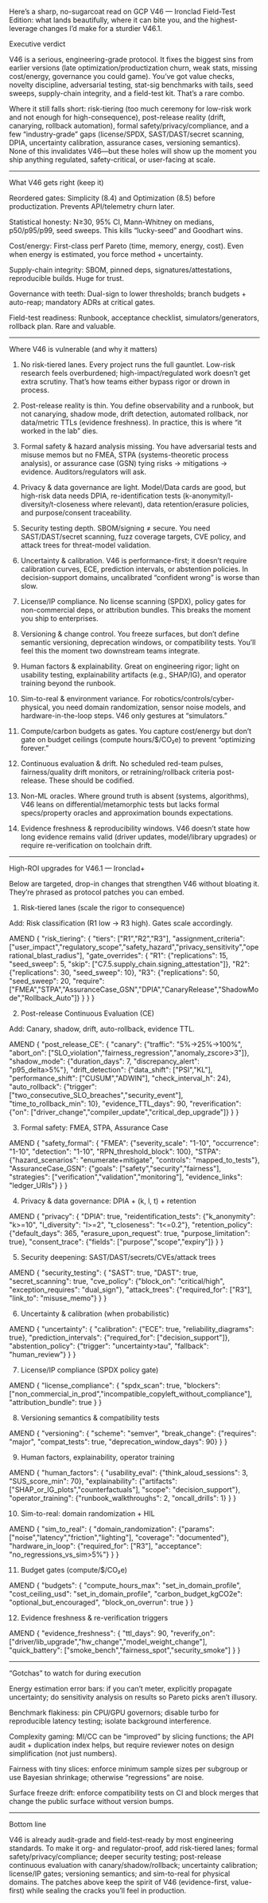 Here’s a sharp, no-sugarcoat read on GCP V46 — Ironclad Field-Test Edition: what lands beautifully, where it can bite you, and the highest-leverage changes I’d make for a sturdier V46.1.

Executive verdict

V46 is a serious, engineering-grade protocol. It fixes the biggest sins from earlier versions (late optimization/productization churn, weak stats, missing cost/energy, governance you could game). You’ve got value checks, novelty discipline, adversarial testing, stat-sig benchmarks with tails, seed sweeps, supply-chain integrity, and a field-test kit. That’s a rare combo.

Where it still falls short: risk-tiering (too much ceremony for low-risk work and not enough for high-consequence), post-release reality (drift, canarying, rollback automation), formal safety/privacy/compliance, and a few “industry-grade” gaps (license/SPDX, SAST/DAST/secret scanning, DPIA, uncertainty calibration, assurance cases, versioning semantics). None of this invalidates V46—but these holes will show up the moment you ship anything regulated, safety-critical, or user-facing at scale.


---

What V46 gets right (keep it)

Reordered gates: Simplicity (8.4) and Optimization (8.5) before productization. Prevents API/telemetry churn later.

Statistical honesty: N≥30, 95% CI, Mann-Whitney on medians, p50/p95/p99, seed sweeps. This kills “lucky-seed” and Goodhart wins.

Cost/energy: First-class perf Pareto (time, memory, energy, cost). Even when energy is estimated, you force method + uncertainty.

Supply-chain integrity: SBOM, pinned deps, signatures/attestations, reproducible builds. Huge for trust.

Governance with teeth: Dual-sign to lower thresholds; branch budgets + auto-reap; mandatory ADRs at critical gates.

Field-test readiness: Runbook, acceptance checklist, simulators/generators, rollback plan. Rare and valuable.



---

Where V46 is vulnerable (and why it matters)

1. No risk-tiered lanes.
Every project runs the full gauntlet. Low-risk research feels overburdened; high-impact/regulated work doesn’t get extra scrutiny. That’s how teams either bypass rigor or drown in process.


2. Post-release reality is thin.
You define observability and a runbook, but not canarying, shadow mode, drift detection, automated rollback, nor data/metric TTLs (evidence freshness). In practice, this is where “it worked in the lab” dies.


3. Formal safety & hazard analysis missing.
You have adversarial tests and misuse memos but no FMEA, STPA (systems-theoretic process analysis), or assurance case (GSN) tying risks → mitigations → evidence. Auditors/regulators will ask.


4. Privacy & data governance are light.
Model/Data cards are good, but high-risk data needs DPIA, re-identification tests (k-anonymity/l-diversity/t-closeness where relevant), data retention/erasure policies, and purpose/consent traceability.


5. Security testing depth.
SBOM/signing ≠ secure. You need SAST/DAST/secret scanning, fuzz coverage targets, CVE policy, and attack trees for threat-model validation.


6. Uncertainty & calibration.
V46 is performance-first; it doesn’t require calibration curves, ECE, prediction intervals, or abstention policies. In decision-support domains, uncalibrated “confident wrong” is worse than slow.


7. License/IP compliance.
No license scanning (SPDX), policy gates for non-commercial deps, or attribution bundles. This breaks the moment you ship to enterprises.


8. Versioning & change control.
You freeze surfaces, but don’t define semantic versioning, deprecation windows, or compatibility tests. You’ll feel this the moment two downstream teams integrate.


9. Human factors & explainability.
Great on engineering rigor; light on usability testing, explainability artifacts (e.g., SHAP/IG), and operator training beyond the runbook.


10. Sim-to-real & environment variance.
For robotics/controls/cyber-physical, you need domain randomization, sensor noise models, and hardware-in-the-loop steps. V46 only gestures at “simulators.”


11. Compute/carbon budgets as gates.
You capture cost/energy but don’t gate on budget ceilings (compute hours/$/CO₂e) to prevent “optimizing forever.”


12. Continuous evaluation & drift.
No scheduled red-team pulses, fairness/quality drift monitors, or retraining/rollback criteria post-release. These should be codified.


13. Non-ML oracles.
Where ground truth is absent (systems, algorithms), V46 leans on differential/metamorphic tests but lacks formal specs/property oracles and approximation bounds expectations.


14. Evidence freshness & reproducibility windows.
V46 doesn’t state how long evidence remains valid (driver updates, model/library upgrades) or require re-verification on toolchain drift.




---

High-ROI upgrades for V46.1 — Ironclad+

Below are targeted, drop-in changes that strengthen V46 without bloating it. They’re phrased as protocol patches you can embed.

1) Risk-tiered lanes (scale the rigor to consequence)

Add: Risk classification (R1 low → R3 high). Gates scale accordingly.

AMEND {
  "risk_tiering": {
    "tiers": ["R1","R2","R3"],
    "assignment_criteria": ["user_impact","regulatory_scope","safety_hazard","privacy_sensitivity","operational_blast_radius"],
    "gate_overrides": {
      "R1": {"replications": 15, "seed_sweep": 5, "skip": ["C7.5.supply_chain.signing_attestation"]},
      "R2": {"replications": 30, "seed_sweep": 10},
      "R3": {"replications": 50, "seed_sweep": 20, "require": ["FMEA","STPA","AssuranceCase_GSN","DPIA","CanaryRelease","ShadowMode","Rollback_Auto"]}
    }
  }
}

2) Post-release Continuous Evaluation (CE)

Add: Canary, shadow, drift, auto-rollback, evidence TTL.

AMEND {
  "post_release_CE": {
    "canary": {"traffic": "5%→25%→100%", "abort_on": ["SLO_violation","fairness_regression","anomaly_zscore>3"]},
    "shadow_mode": {"duration_days": 7, "discrepancy_alert": "p95_delta>5%"},
    "drift_detection": {"data_shift": ["PSI","KL"], "performance_shift": ["CUSUM","ADWIN"], "check_interval_h": 24},
    "auto_rollback": {"trigger": ["two_consecutive_SLO_breaches","security_event"], "time_to_rollback_min": 10},
    "evidence_TTL_days": 90,
    "reverification": {"on": ["driver_change","compiler_update","critical_dep_upgrade"]}
  }
}

3) Formal safety: FMEA, STPA, Assurance Case

AMEND {
  "safety_formal": {
    "FMEA": {"severity_scale": "1-10", "occurrence": "1-10", "detection": "1-10", "RPN_threshold_block": 100},
    "STPA": {"hazard_scenarios": "enumerate+mitigate", "controls": "mapped_to_tests"},
    "AssuranceCase_GSN": {"goals": ["safety","security","fairness"], "strategies": ["verification","validation","monitoring"], "evidence_links": "ledger_URIs"}
  }
}

4) Privacy & data governance: DPIA + (k, l, t) + retention

AMEND {
  "privacy": {
    "DPIA": true,
    "reidentification_tests": {"k_anonymity": "k>=10", "l_diversity": "l>=2", "t_closeness": "t<=0.2"},
    "retention_policy": {"default_days": 365, "erasure_upon_request": true, "purpose_limitation": true},
    "consent_trace": {"fields": ["purpose","scope","expiry"]}
  }
}

5) Security deepening: SAST/DAST/secrets/CVEs/attack trees

AMEND {
  "security_testing": {
    "SAST": true,
    "DAST": true,
    "secret_scanning": true,
    "cve_policy": {"block_on": "critical/high", "exception_requires": "dual_sign"},
    "attack_trees": {"required_for": ["R3"], "link_to": "misuse_memo"}
  }
}

6) Uncertainty & calibration (when probabilistic)

AMEND {
  "uncertainty": {
    "calibration": {"ECE": true, "reliability_diagrams": true},
    "prediction_intervals": {"required_for": ["decision_support"]},
    "abstention_policy": {"trigger": "uncertainty>tau", "fallback": "human_review"}
  }
}

7) License/IP compliance (SPDX policy gate)

AMEND {
  "license_compliance": {
    "spdx_scan": true,
    "blockers": ["non_commercial_in_prod","incompatible_copyleft_without_compliance"],
    "attribution_bundle": true
  }
}

8) Versioning semantics & compatibility tests

AMEND {
  "versioning": {
    "scheme": "semver",
    "break_change": {"requires": "major", "compat_tests": true, "deprecation_window_days": 90}
  }
}

9) Human factors, explainability, operator training

AMEND {
  "human_factors": {
    "usability_eval": {"think_aloud_sessions": 3, "SUS_score_min": 70},
    "explainability": {"artifacts": ["SHAP_or_IG_plots","counterfactuals"], "scope": "decision_support"},
    "operator_training": {"runbook_walkthroughs": 2, "oncall_drills": 1}
  }
}

10) Sim-to-real: domain randomization + HIL

AMEND {
  "sim_to_real": {
    "domain_randomization": {"params": ["noise","latency","friction","lighting"], "coverage": "documented"},
    "hardware_in_loop": {"required_for": ["R3"], "acceptance": "no_regressions_vs_sim>5%"}
  }
}

11) Budget gates (compute/$/CO₂e)

AMEND {
  "budgets": {
    "compute_hours_max": "set_in_domain_profile",
    "cost_ceiling_usd": "set_in_domain_profile",
    "carbon_budget_kgCO2e": "optional_but_encouraged",
    "block_on_overrun": true
  }
}

12) Evidence freshness & re-verification triggers

AMEND {
  "evidence_freshness": {
    "ttl_days": 90,
    "reverify_on": ["driver/lib_upgrade","hw_change","model_weight_change"],
    "quick_battery": ["smoke_bench","fairness_spot","security_smoke"]
  }
}


---

“Gotchas” to watch for during execution

Energy estimation error bars: if you can’t meter, explicitly propagate uncertainty; do sensitivity analysis on results so Pareto picks aren’t illusory.

Benchmark flakiness: pin CPU/GPU governors; disable turbo for reproducible latency testing; isolate background interference.

Complexity gaming: MI/CC can be “improved” by slicing functions; the API audit + duplication index helps, but require reviewer notes on design simplification (not just numbers).

Fairness with tiny slices: enforce minimum sample sizes per subgroup or use Bayesian shrinkage; otherwise “regressions” are noise.

Surface freeze drift: enforce compatibility tests on CI and block merges that change the public surface without version bumps.



---

Bottom line

V46 is already audit-grade and field-test-ready by most engineering standards. To make it org- and regulator-proof, add risk-tiered lanes; formal safety/privacy/compliance; deeper security testing; post-release continuous evaluation with canary/shadow/rollback; uncertainty calibration; license/IP gates; versioning semantics; and sim-to-real for physical domains. The patches above keep the spirit of V46 (evidence-first, value-first) while sealing the cracks you’ll feel in production.

